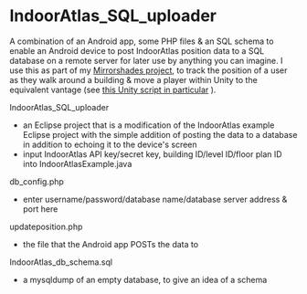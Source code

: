 # IndoorAtlas_SQL_uploader

A combination of an Android app, some PHP files & an SQL schema to enable an Android device to post IndoorAtlas position data to a SQL database on a remote server for later use by anything you can imagine. I use this as part of my [Mirrorshades project](https://github.com/CJ-Davies/Mirrorshades), to track the position of a user as they walk around a building & move a player within Unity to the equivalent vantage (see [this Unity script in particular](https://github.com/CJ-Davies/Mirrorshades/blob/master/Assets/Scripts/NewPointScript.cs) ).

IndoorAtlas_SQL_uploader
- an Eclipse project that is a modification of the IndoorAtlas example Eclipse project with the simple addition of posting the data to a database in addition to echoing it to the device's screen
- input IndoorAtlas API key/secret key, building ID/level ID/floor plan ID into IndoorAtlasExample.java

db_config.php
- enter username/password/database name/database server address & port here

updateposition.php
- the file that the Android app POSTs the data to

IndoorAtlas_db_schema.sql
- a mysqldump of an empty database, to give an idea of a schema

